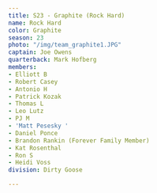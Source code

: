 ```yaml
---
title: S23 - Graphite (Rock Hard)
name: Rock Hard
color: Graphite
season: 23
photo: "/img/team_graphite1.JPG"
captain: Joe Owens
quarterback: Mark Hofberg
members:
- Elliott B
- Robert Casey
- Antonio H
- Patrick Kozak
- Thomas L
- Leo Lutz
- PJ M
- 'Matt Pesesky '
- Daniel Ponce
- Brandon Rankin (Forever Family Member)
- Kat Rosenthal
- Ron S
- Heidi Voss
division: Dirty Goose

---
```

